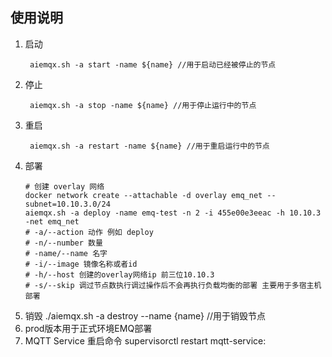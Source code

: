 ## 使用说明
1. 启动
   ```
    aiemqx.sh -a start -name ${name} //用于启动已经被停止的节点
   ```
2. 停止
   ```
    aiemqx.sh -a stop -name ${name} //用于停止运行中的节点
   ```
3. 重启
   ```
    aiemqx.sh -a restart -name ${name} //用于重启运行中的节点
   ```
4. 部署
   ```
   # 创建 overlay 网络
   docker network create --attachable -d overlay emq_net --subnet=10.10.3.0/24
   aiemqx.sh -a deploy -name emq-test -n 2 -i 455e00e3eeac -h 10.10.3 -net emq_net
   # -a/--action 动作 例如 deploy
   # -n/--number 数量
   # -name/--name 名字
   # -i/--image 镜像名称或者id
   # -h/--host 创建的overlay网络ip 前三位10.10.3
   # -s/--skip 调过节点数执行调过操作后不会再执行负载均衡的部署 主要用于多宿主机部署 
   ```
5. 销毁
   ./aiemqx.sh -a destroy --name {name} //用于销毁节点
6. prod版本用于正式环境EMQ部署
7. MQTT Service 重启命令 supervisorctl restart mqtt-service: